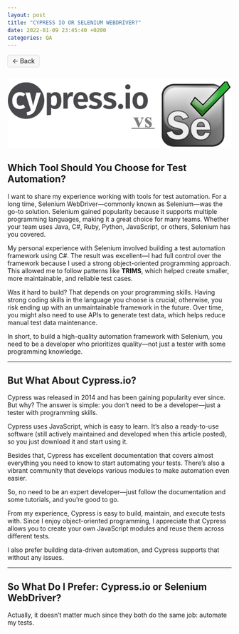 ```yaml
---
layout: post
title: "CYPRESS IO OR SELENIUM WEBDRIVER?"
date: 2022-01-09 23:45:40 +0200
categories: QA
---
```


<a href="{{ site.baseurl }}/"
onclick="window.history.back(); return false;"
style="background-color: #f7f7f7; color: #333; padding: 0.3em 0.7em; 
    border-radius: 4px; text-decoration: none; border: 1px solid #ddd; 
    font-weight: 500; flex: 1 1 auto; text-align: center; margin-bottom: 0.8em;
    display: inline-block;">
<span style="font-size: 0.9rem;">←</span> Back </a>

![Cypress io or selenium](/assets/images/articles/cypress_io_or_selenium/cypress_io_or_selenium.jpg)

## **Which Tool Should You Choose for Test Automation?**

I want to share my experience working with tools for test automation. For a long time, Selenium WebDriver—commonly known as Selenium—was the go-to solution. Selenium gained popularity because it supports multiple programming languages, making it a great choice for many teams. Whether your team uses Java, C#, Ruby, Python, JavaScript, or others, Selenium has you covered.

My personal experience with Selenium involved building a test automation framework using C#. The result was excellent—I had full control over the framework because I used a strong object-oriented programming approach. This allowed me to follow patterns like **TRIMS**, which helped create smaller, more maintainable, and reliable test cases.

Was it hard to build? That depends on your programming skills. Having strong coding skills in the language you choose is crucial; otherwise, you risk ending up with an unmaintainable framework in the future. Over time, you might also need to use APIs to generate test data, which helps reduce manual test data maintenance.

In short, to build a high-quality automation framework with Selenium, you need to be a developer who prioritizes quality—not just a tester with some programming knowledge.

---

## **But What About Cypress.io?**

Cypress was released in 2014 and has been gaining popularity ever since. But why? The answer is simple: you don’t need to be a developer—just a tester with programming skills.

Cypress uses JavaScript, which is easy to learn. It’s also a ready-to-use software (still actively maintained and developed when this article posted), so you just download it and start using it.

Besides that, Cypress has excellent documentation that covers almost everything you need to know to start automating your tests. There’s also a vibrant community that develops various modules to make automation even easier.

So, no need to be an expert developer—just follow the documentation and some tutorials, and you’re good to go.

From my experience, Cypress is easy to build, maintain, and execute tests with. Since I enjoy object-oriented programming, I appreciate that Cypress allows you to create your own JavaScript modules and reuse them across different tests.

I also prefer building data-driven automation, and Cypress supports that without any issues.

---

## **So What Do I Prefer: Cypress.io or Selenium WebDriver?**

Actually, it doesn’t matter much since they both do the same job: automate my tests.
